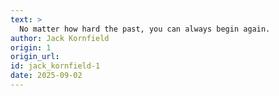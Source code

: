 ```yaml
---
text: >
  No matter how hard the past, you can always begin again.
author: Jack Kornfield
origin: 1
origin_url:
id: jack_kornfield-1
date: 2025-09-02 
---
```

